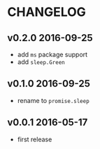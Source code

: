 # CHANGELOG

## v0.2.0 2016-09-25
- add `ms` package support
- add `sleep.Green`

## v0.1.0 2016-09-25
- rename to `promise.sleep`

## v0.0.1 2016-05-17
- first release